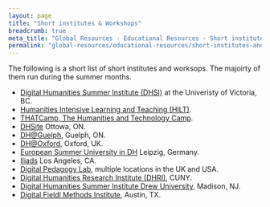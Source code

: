 ```yaml
---
layout: page
title: "Short institutes & Workshops"
breadcrumb: true
meta_title: "Global Resources - Educational Resources - Short institutes & Workshops"
permalink: "global-resources/educational-resources/short-institutes-and-workshops/"
---
```


The following is a short list of short institutes and worksops. The majoirty of them run during the summer months. 

 -  [Digital Humanities Summer Institute (DHSI)](http://www.dhsi.org/) at the Univeristy of Victoria, BC. 
 -  [Humanities Intensive Learning and Teaching (HILT)](http://dhtraining.org/hilt/).
 -  [THATCamp, The Humanities and Technology Camp](http://thatcamp.org/).
 -  [DHSite](https://dhsite.org/) Ottowa, ON.
 -  [DH@Guelph](https://www.uoguelph.ca/arts/dhguelph/summer2019), Guelph, ON.
 -  [DH@Oxford](http://digital.humanities.ox.ac.uk/dhoxss/2017/), Oxford, UK.
 -  [European Summer University in DH](http://esu.culintec.de/?q=) Leipzig, Germany.
 -  [Iliads](https://iliads.org/) Los Angeles, CA.
 -  [Digital Pedagogy Lab](http://www.digitalpedagogylab.com/), multiple locations in the UK and USA.
 -  [Digital Humanities Research Institute (DHRI)](http://dhinstitutes.org/), CUNY. 
 -  [Digital Humanities Summer Institute Drew University](http://www.drew.edu/digital-humanities/about-us/summer-institute/), Madison, NJ.
 -  [Digital Fieldl Methods Institute](https://dfmi.dwrl.utexas.edu/), Austin, TX.
